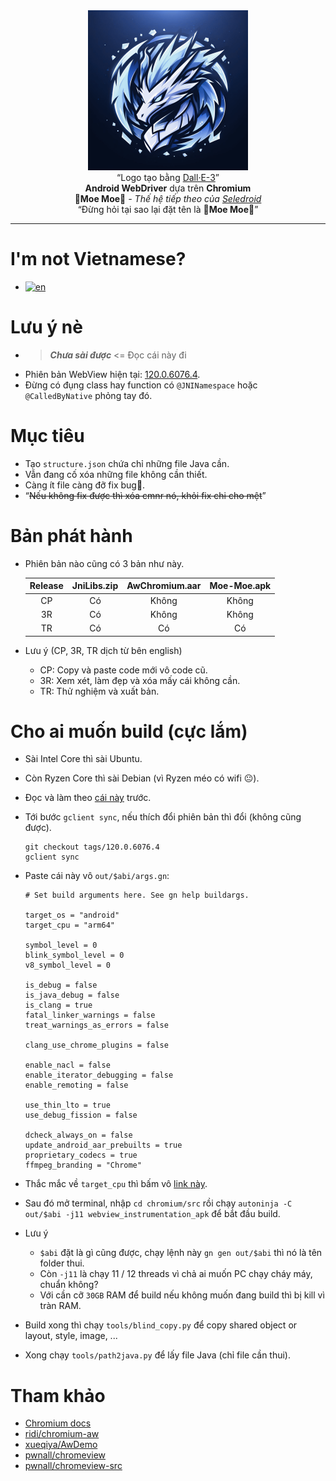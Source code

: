 <div align="center">
    <kbd><img src="./assets/logo.png" width="256" height="256"></kbd>
    <br>
    “Logo tạo bằng <a href="https://www.bing.com/create">Dall·E-3</a>”
    <br>
    <strong>Android WebDriver</strong> dựa trên <strong>Chromium</strong>
    <br>
    <strong>🐾Moe Moe🐾</strong> <em>- Thế hệ tiếp theo của <a href="https://github.com/luanon404/Seledroid">Seledroid</a></em>
    <br>
    “Đừng hỏi tại sao lại đặt tên là <strong>🐾Moe Moe🐾</strong>”
</div>

---

# I'm not Vietnamese?

- [![en](https://img.shields.io/badge/lang-en-red.svg)](https://github.com/luanon404/Moe-Moe/blob/main/README.en.md)

# Lưu ý nè

- > **_Chưa sài được_** <= Đọc cái này đi
- Phiên bản WebView hiện tại: [120.0.6076.4](https://chromium.googlesource.com/chromium/src.git/+/refs/tags/120.0.6076.4).
- Đừng có đụng class hay function có `@JNINamespace` hoặc `@CalledByNative` phỏng tay đó.

# Mục tiêu

- Tạo `structure.json` chứa chỉ những file Java cần.
- Vẫn đang cố xóa những file không cần thiết.
- Càng ít file càng đỡ fix bug🫣.
- “~~Nếu không fix được thì xóa cmnr nó, khỏi fix chi cho mệt~~”

# Bản phát hành

- Phiên bản nào cũng có 3 bản như này.

    | Release | JniLibs.zip | AwChromium.aar | Moe-Moe.apk |
    |:-------:|:-----------:|:--------------:|:-----------:|
    |   CP    |     Có      |     Không      |    Không    |
    |   3R    |     Có      |     Không      |    Không    |
    |   TR    |     Có      |       Có       |     Có      |

- Lưu ý (CP, 3R, TR dịch từ bên english)
    - CP: Copy và paste code mới vô code cũ.
    - 3R: Xem xét, làm đẹp và xóa mấy cái không cần.
    - TR: Thử nghiệm và xuất bản.

# Cho ai muốn build (cực lắm)

- Sài Intel Core thì sài Ubuntu.
- Còn Ryzen Core thì sài Debian (vì Ryzen méo có wifi 😐).
- Đọc và làm theo [cái này](https://chromium.googlesource.com/chromium/src/+/HEAD/docs/android_build_instructions.md) trước.
- Tới bước `gclient sync`, nếu thích đổi phiên bản thì đổi (không cũng được).

    ```
    git checkout tags/120.0.6076.4
    gclient sync
    ```

- Paste cái này vô `out/$abi/args.gn`:

    ```
    # Set build arguments here. See gn help buildargs.
    
    target_os = "android"
    target_cpu = "arm64"
    
    symbol_level = 0
    blink_symbol_level = 0
    v8_symbol_level = 0
    
    is_debug = false
    is_java_debug = false
    is_clang = true
    fatal_linker_warnings = false
    treat_warnings_as_errors = false
    
    clang_use_chrome_plugins = false
    
    enable_nacl = false
    enable_iterator_debugging = false
    enable_remoting = false
    
    use_thin_lto = true
    use_debug_fission = false
    
    dcheck_always_on = false
    update_android_aar_prebuilts = true
    proprietary_codecs = true
    ffmpeg_branding = "Chrome"
    ```

- Thắc mắc về `target_cpu` thì bấm vô [link này](https://chromium.googlesource.com/chromium/src/+/HEAD/docs/android_build_instructions.md#figuring-out-target_cpu).
- Sau đó mở terminal, nhập `cd chromium/src` rồi chạy `autoninja -C out/$abi -j11 webview_instrumentation_apk` để bắt đầu build.
- Lưu ý
    - `$abi` đặt là gì cũng được, chạy lệnh này `gn gen out/$abi` thì nó là tên folder thui.
    - Còn `-j11` là chạy 11 / 12 threads vì chả ai muốn PC chạy cháy máy, chuẩn không?
    - Với cần cỡ `30GB` RAM để build nếu không muốn đang build thì bị kill vì tràn RAM.
- Build xong thì chạy `tools/blind_copy.py` để copy shared object or layout, style, image, ...
- Xong chạy `tools/path2java.py` để lấy file Java (chỉ file cần thui).

# Tham khảo

- [Chromium docs](https://chromium.googlesource.com/chromium/src/+/HEAD/docs/android_build_instructions.md)
- [ridi/chromium-aw](https://github.com/ridi/chromium-aw)
- [xueqiya/AwDemo](https://github.com/xueqiya/AwDemo)
- [pwnall/chromeview](https://github.com/pwnall/chromeview)
- [pwnall/chromeview-src](https://github.com/pwnall/chromeview-src)

